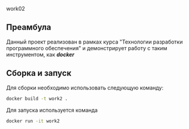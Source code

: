 work02

## Преамбула

Данный проект реализован в рамках курса "Технологии разработки программного обеспечения" и демонстрирует работу с таким инструментом, как _**docker**_

## Сборка и запуск

Для сборки необходимо использовать следующую команду:
```bash
docker build -t work2 .
```

Для запуска используется команда
```bash
docker run -it work2
```

